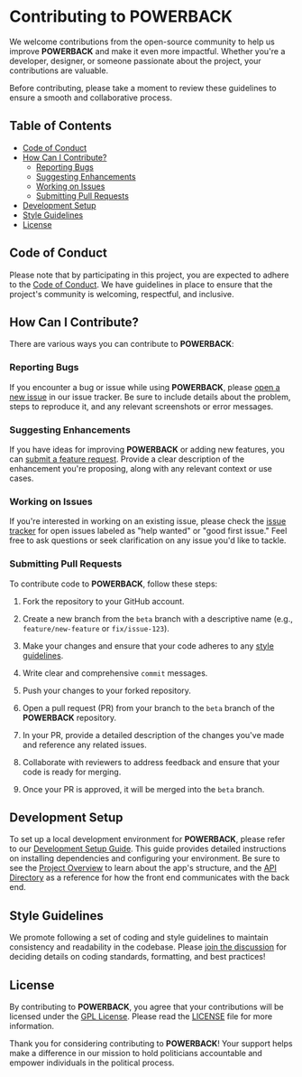 # Contributing to POWERBACK

We welcome contributions from the open-source community to help us improve **POWERBACK** and make it even more impactful. Whether you're a developer, designer, or someone passionate about the project, your contributions are valuable.

Before contributing, please take a moment to review these guidelines to ensure a smooth and collaborative process.

## Table of Contents

- [Code of Conduct](#code-of-conduct)
- [How Can I Contribute?](#how-can-i-contribute)
  - [Reporting Bugs](#reporting-bugs)
  - [Suggesting Enhancements](#suggesting-enhancements)
  - [Working on Issues](#working-on-issues)
  - [Submitting Pull Requests](#submitting-pull-requests)
- [Development Setup](#development-setup)
- [Style Guidelines](#style-guidelines)
- [License](#license)

## Code of Conduct

Please note that by participating in this project, you are expected to adhere to the [Code of Conduct](./COC.md). We have guidelines in place to ensure that the project's community is welcoming, respectful, and inclusive.

## How Can I Contribute?

There are various ways you can contribute to **POWERBACK**:

### Reporting Bugs

If you encounter a bug or issue while using **POWERBACK**, please [open a new issue](https://github.com/POWERBACKme/powerback/issues) in our issue tracker. Be sure to include details about the problem, steps to reproduce it, and any relevant screenshots or error messages.

### Suggesting Enhancements

If you have ideas for improving **POWERBACK** or adding new features, you can [submit a feature request](https://github.com/POWERBACKme/powerback/issues). Provide a clear description of the enhancement you're proposing, along with any relevant context or use cases.

### Working on Issues

If you're interested in working on an existing issue, please check the [issue tracker](https://github.com/POWERBACKme/powerback/issues) for open issues labeled as "help wanted" or "good first issue." Feel free to ask questions or seek clarification on any issue you'd like to tackle.

### Submitting Pull Requests

To contribute code to **POWERBACK**, follow these steps:

1. Fork the repository to your GitHub account.

2. Create a new branch from the `beta` branch with a descriptive name (e.g., `feature/new-feature` or `fix/issue-123`).

3. Make your changes and ensure that your code adheres to any [style guidelines](#style-guidelines).

4. Write clear and comprehensive `commit` messages.

5. Push your changes to your forked repository.

6. Open a pull request (PR) from your branch to the `beta` branch of the **POWERBACK** repository.

7. In your PR, provide a detailed description of the changes you've made and reference any related issues.

8. Collaborate with reviewers to address feedback and ensure that your code is ready for merging.

9. Once your PR is approved, it will be merged into the `beta` branch.

## Development Setup

To set up a local development environment for **POWERBACK**, please refer to our [Development Setup Guide](./DEVELOPMENT.md). This guide provides detailed instructions on installing dependencies and configuring your environment. Be sure to see the [Project Overview](./OVERVIEW.md) to learn about the app's structure, and the [API Directory](./API.md) as a reference for how the front end communicates with the back end.

## Style Guidelines

We promote following a set of coding and style guidelines to maintain consistency and readability in the codebase. Please [join the discussion](https://github.com/POWERBACKme/powerback/discussions/18) for deciding details on coding standards, formatting, and best practices!

## License

By contributing to **POWERBACK**, you agree that your contributions will be licensed under the [GPL License](https://www.gnu.org/licenses/gpl-faq.html). Please read the [LICENSE](https://github.com/POWERBACKme/powerback/blob/beta/LICENSE) file for more information.

Thank you for considering contributing to **POWERBACK**! Your support helps make a difference in our mission to hold politicians accountable and empower individuals in the political process.
